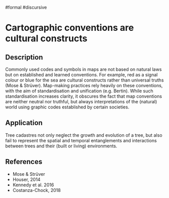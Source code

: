#formal #discursive

# Cartographic conventions are cultural constructs

## Description

Commonly used codes and symbols in maps are not based on natural laws but on established and learned conventions. For example, red as a signal colour or blue for the sea are cultural constructs rather than universal truths (Mose & Strüver). Map-making practices rely heavily on these conventions, with the aim of standardisation and unification (e.g. Bertin). While such standardisation increases clarity, it obscures the fact that map conventions are neither neutral nor truthful, but always interpretations of the (natural) world using graphic codes established by certain societies.

## Application

Tree cadastres not only neglect the growth and evolution of a tree, but also fail to represent the spatial and temporal entanglements and interactions between trees and their (built or living) environments.

## References

- Mose & Strüver
- Houser, 2014
- Kennedy et al. 2016
- Costanza-Chock, 2018
